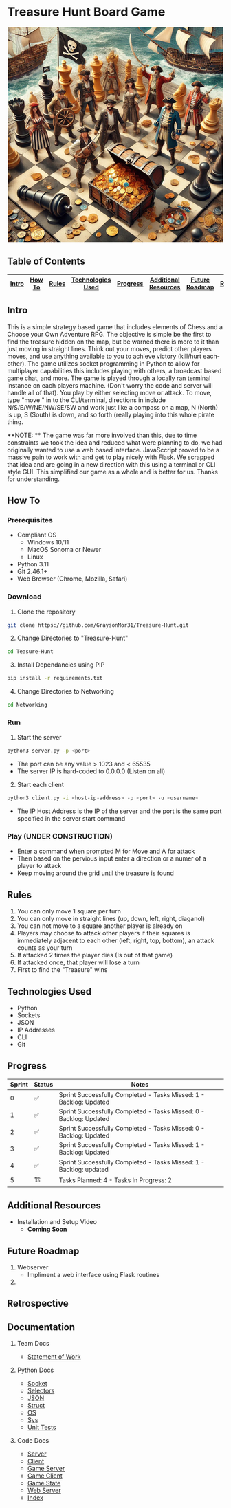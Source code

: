 # Treasure Hunt Board Game

<p align="center">
  <img src="https://github.com/GraysonMor31/Treasure-Hunt/blob/main/Images/Pirates.jpg" alt="Pirates finding treasure on a gameboard">
</p>


## Table of Contents
 
| [Intro](#Intro) | [How To](#How-To) | [Rules](#Rules) | [Technologies Used](#Technologies-Used) | [Progress](#Progress) | [Additional Resources](#Additional-Resources) | [Future Roadmap](#Future-Roadmap)| [Retrospective](#Retrospective) |[Documentation](#Documentation) |
|-----------------|-------------------|-----------------|-----------------------------------------|-----------------------------------------------|-----------------------|-----------------------|------------------|------------------|

## Intro
This is a simple strategy based game that includes elements of Chess and a Choose your Own Adventure RPG. The objective is simple be the first to find the treasure hidden on the map, but be warned there is more to it than just moving in straight lines. Think out your moves, predict other players moves, and use anything available to you to achieve victory (kill/hurt each-other). The game utilizes socket programming in Python to allow for multiplayer capabilities this includes playing with others, a broadcast based game chat, and more. The game is played through a locally ran terminal instance on each players machine. (Don't worry the code and server will handle all of that). You play by either selecting move or attack. To move, type "move <direction>" in to the CLI/terminal, directions in include N/S/E/W/NE/NW/SE/SW and work just like a compass on a map, N (North) is up, S (South) is down, and so forth (really playing into this whole pirate thing.

**NOTE: ** The game was far more involved than this, due to time constraints we took the idea and reduced what were planning to do, we had originally wanted to use a web based interface. JavaSccript proved to be a massive pain to work with and get to play nicely with Flask. We scrapped that idea and are going in a new direction with this using a terminal or CLI style GUI. This simplified our game as a whole and is better for us. Thanks for understanding.

## How To
### Prerequisites
* Compliant OS
  * Windows 10/11
  * MacOS Sonoma or Newer
  * Linux
* Python 3.11
* Git 2.46.1+
* Web Browser (Chrome, Mozilla, Safari)
### Download
1. Clone the repository
```bash
git clone https://github.com/GraysonMor31/Treasure-Hunt.git
```
2. Change Directories to "Treasure-Hunt"
```bash
cd Teasure-Hunt
```
3. Install Dependancies using PIP
```bash
pip install -r requirements.txt
```
4. Change Directories to Networking
```bash
cd Networking
```
### Run
1. Start the server
```bash
python3 server.py -p <port>
```
* The port can be any value > 1023 and < 65535
* The server IP is hard-coded to 0.0.0.0 (Listen on all)
2. Start each client
```bash
python3 client.py -i <host-ip-address> -p <port> -u <username>
```
* The IP Host Address is the IP of the server and the port is the same port specified in the server start command

### Play (UNDER CONSTRUCTION)
* Enter a command when prompted M for Move and A for attack
* Then based on the pervious input enter a direction or a numer of a player to attack
* Keep moving around the grid until the treasure is found
  
## Rules
1. You can only move 1 square per turn
2. You can only move in straight lines (up, down, left, right, diaganol)
3. You can not move to a square another player is already on
4. Players may choose to attack other players if their squares is immediately adjacent to each other (left, right, top, bottom), an attack counts as your turn
5. If attacked 2 times the player dies (Is out of that game)
6. If attacked once, that player will lose a turn
7. First to find the "Treasure" wins

## Technologies Used
* Python
* Sockets
* JSON
* IP Addresses
* CLI
* Git

## Progress
| Sprint | Status | Notes |
|--------|--------|-------|
| 0 | :white_check_mark: | Sprint Successfully Completed - Tasks Missed: 1 - Backlog: Updated |
| 1 | :white_check_mark: | Sprint Successfully Completed - Tasks Missed: 0 - Backlog: Updated |
| 2 | :white_check_mark: | Sprint Successfully Completed - Tasks Missed: 0 - Backlog: Updated |
| 3 | :white_check_mark: | Sprint Successfully Completed - Tasks Missed: 1 - Backlog: Updated |
| 4 | :white_check_mark: | Sprint Successfully Completed - Tasks Missed: 1 - Backlog: updated |
| 5 | :building_construction: | Tasks Planned: 4 - Tasks In Progress: 2 |

## Additional Resources
* Installation and Setup Video
  * **Coming Soon**
 
## Future Roadmap
1. Webserver
   * Impliment a web interface using Flask routines
2. 

## Retrospective
 
## Documentation
1. Team Docs
    * [Statement of Work](https://github.com/GraysonMor31/Treasure-Hunt/blob/main/Documentation/Statement%20of%20Work.pdf)

2. Python Docs
    * [Socket](https://docs.python.org/3/library/socket.html)
    * [Selectors](https://docs.python.org/3/library/selectors.html)
    * [JSON](https://docs.python.org/3/library/json.html)
    * [Struct](https://docs.python.org/3/library/struct.html)
    * [OS](https://docs.python.org/3/library/os.html)
    * [Sys](https://docs.python.org/3/library/sys.html)
    * [Unit Tests](https://docs.python.org/3/library/unittest.html)

3. Code Docs
    * [Server]()
    * [Client]()
    * [Game Server]()
    * [Game Client]()
    * [Game State]()
    * [Web Server]()
    * [Index]()
  
